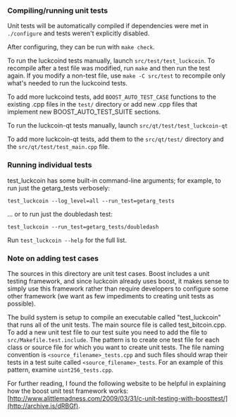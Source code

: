 ### Compiling/running unit tests

Unit tests will be automatically compiled if dependencies were met in `./configure`
and tests weren't explicitly disabled.

After configuring, they can be run with `make check`.

To run the luckcoind tests manually, launch `src/test/test_luckcoin`. To recompile
after a test file was modified, run `make` and then run the test again. If you
modify a non-test file, use `make -C src/test` to recompile only what's needed
to run the luckcoind tests.

To add more luckcoind tests, add `BOOST_AUTO_TEST_CASE` functions to the existing
.cpp files in the `test/` directory or add new .cpp files that
implement new BOOST_AUTO_TEST_SUITE sections.

To run the luckcoin-qt tests manually, launch `src/qt/test/test_luckcoin-qt`

To add more luckcoin-qt tests, add them to the `src/qt/test/` directory and
the `src/qt/test/test_main.cpp` file.

### Running individual tests

test_luckcoin has some built-in command-line arguments; for
example, to run just the getarg_tests verbosely:

    test_luckcoin --log_level=all --run_test=getarg_tests

... or to run just the doubledash test:

    test_luckcoin --run_test=getarg_tests/doubledash

Run `test_luckcoin --help` for the full list.

### Note on adding test cases

The sources in this directory are unit test cases.  Boost includes a
unit testing framework, and since luckcoin already uses boost, it makes
sense to simply use this framework rather than require developers to
configure some other framework (we want as few impediments to creating
unit tests as possible).

The build system is setup to compile an executable called "test_luckcoin"
that runs all of the unit tests.  The main source file is called
test_bitcoin.cpp. To add a new unit test file to our test suite you need
to add the file to `src/Makefile.test.include`. The pattern is to create
one test file for each class or source file for which you want to create
unit tests.  The file naming convention is `<source_filename>_tests.cpp`
and such files should wrap their tests in a test suite
called `<source_filename>_tests`. For an example of this pattern,
examine `uint256_tests.cpp`.

For further reading, I found the following website to be helpful in
explaining how the boost unit test framework works:
[http://www.alittlemadness.com/2009/03/31/c-unit-testing-with-boosttest/](http://archive.is/dRBGf).
